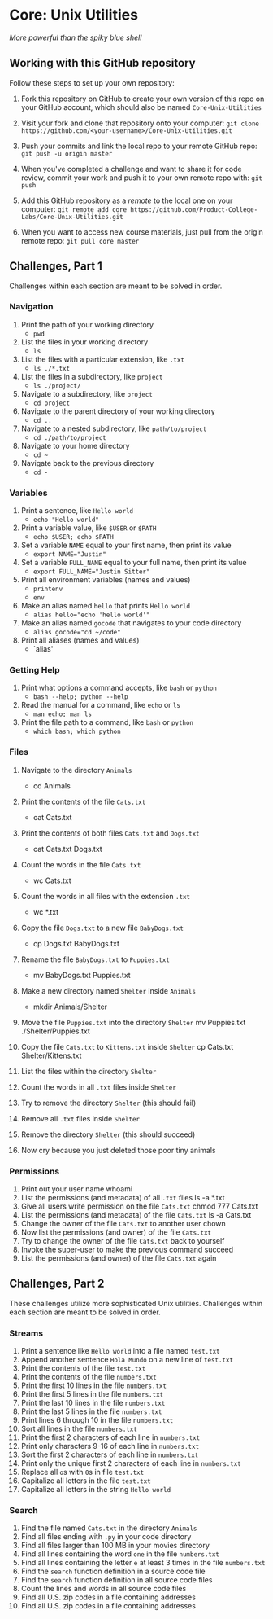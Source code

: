 # Core: Unix Utilities

_More powerful than the spiky blue shell_

## Working with this GitHub repository

Follow these steps to set up your own repository:

1. Fork this repository on GitHub to create your own version of this repo on your GitHub account, which should also be named `Core-Unix-Utilities`

1. Visit your fork and clone that repository onto your computer:
`git clone https://github.com/<your-username>/Core-Unix-Utilities.git`

1. Push your commits and link the local repo to your remote GitHub repo:
`git push -u origin master`

1. When you've completed a challenge and want to share it for code review, commit your work and push it to your own remote repo with:
`git push`

1. Add this GitHub repository as a _remote_ to the local one on your computer:
`git remote add core https://github.com/Product-College-Labs/Core-Unix-Utilities.git`

1. When you want to access new course materials, just pull from the origin remote repo:
`git pull core master`

## Challenges, Part 1

Challenges within each section are meant to be solved in order.

### Navigation

1.  Print the path of your working directory
    - `pwd`
1.  List the files in your working directory
    - `ls`
1.  List the files with a particular extension, like `.txt`
    - `ls ./*.txt`
1.  List the files in a subdirectory, like `project`
    - `ls ./project/`
1.  Navigate to a subdirectory, like `project`
    - `cd project`
1.  Navigate to the parent directory of your working directory
    - `cd ..`
1.  Navigate to a nested subdirectory, like `path/to/project`
    - `cd ./path/to/project`
1.  Navigate to your home directory
    - `cd ~`
1.  Navigate back to the previous directory
    - `cd -`

### Variables

1.  Print a sentence, like `Hello world`
    - `echo "Hello world"`
1.  Print a variable value, like `$USER` or `$PATH`
    - `echo $USER; echo $PATH`
1.  Set a variable `NAME` equal to your first name, then print its value
    - `export NAME="Justin"`
1.  Set a variable `FULL_NAME` equal to your full name, then print its value
    - `export FULL_NAME="Justin Sitter"`
1.  Print all environment variables (names and values)
    - `printenv`
    - `env`
1.  Make an alias named `hello` that prints `Hello world`
    - `alias hello="echo 'hello world'"`
1.  Make an alias named `gocode` that navigates to your code directory
    - `alias gocode="cd ~/code"`
1.  Print all aliases (names and values)
    - `alias'

### Getting Help

1.  Print what options a command accepts, like `bash` or `python`
    - `bash --help; python --help`
1.  Read the manual for a command, like `echo` or `ls`
    - `man echo; man ls`
1.  Print the file path to a command, like `bash` or `python`
    - `which bash; which python`

### Files

1.  Navigate to the directory `Animals`
    - cd Animals
1.  Print the contents of the file `Cats.txt`
    - cat Cats.txt
1.  Print the contents of both files `Cats.txt` and `Dogs.txt`
    - cat Cats.txt Dogs.txt
1.  Count the words in the file `Cats.txt`
    - wc Cats.txt
1.  Count the words in all files with the extension `.txt`
    - wc *.txt
1.  Copy the file `Dogs.txt` to a new file `BabyDogs.txt`
    - cp Dogs.txt BabyDogs.txt
1.  Rename the file `BabyDogs.txt` to `Puppies.txt`
    - mv BabyDogs.txt Puppies.txt
1.  Make a new directory named `Shelter` inside `Animals`
    - mkdir Animals/Shelter
1.  Move the file `Puppies.txt` into the directory `Shelter`
    mv Puppies.txt ./Shelter/Puppies.txt
1.  Copy the file `Cats.txt` to `Kittens.txt` inside `Shelter`
    cp Cats.txt Shelter/Kittens.txt
1.  List the files within the directory `Shelter`

1.  Count the words in all `.txt` files inside `Shelter`
1.  Try to remove the directory `Shelter` (this should fail)
1.  Remove all `.txt` files inside `Shelter`
1.  Remove the directory `Shelter` (this should succeed)
1.  Now cry because you just deleted those poor tiny animals

### Permissions

1.  Print out your user name
    whoami
1.  List the permissions (and metadata) of all `.txt` files
    ls -a *.txt
1.  Give all users write permission on the file `Cats.txt`
    chmod 777 Cats.txt
1.  List the permissions (and metadata) of the file `Cats.txt`
    ls -a Cats.txt
1.  Change the owner of the file `Cats.txt` to another user
    chown 
1.  Now list the permissions (and owner) of the file `Cats.txt`
1.  Try to change the owner of the file `Cats.txt` back to yourself
1.  Invoke the super-user to make the previous command succeed
1.  List the permissions (and owner) of the file `Cats.txt` again


## Challenges, Part 2

These challenges utilize more sophisticated Unix utilities.
Challenges within each section are meant to be solved in order.

### Streams

1.  Print a sentence like `Hello world` into a file named `test.txt`
1.  Append another sentence `Hola Mundo` on a new line of `test.txt`
1.  Print the contents of the file `test.txt`
1.  Print the contents of the file `numbers.txt`
1.  Print the first 10 lines in the file `numbers.txt`
1.  Print the first 5 lines in the file `numbers.txt`
1.  Print the last 10 lines in the file `numbers.txt`
1.  Print the last 5 lines in the file `numbers.txt`
1.  Print lines 6 through 10 in the file `numbers.txt`
1.  Sort all lines in the file `numbers.txt`
1.  Print the first 2 characters of each line in `numbers.txt`
1.  Print only characters 9-16 of each line in `numbers.txt`
1.  Sort the first 2 characters of each line in `numbers.txt`
1.  Print only the unique first 2 characters of each line in `numbers.txt`
1.  Replace all `o`s with `0`s in file `test.txt`
1.  Capitalize all letters in the file `test.txt`
1.  Capitalize all letters in the string `Hello world`

### Search

1.  Find the file named `Cats.txt` in the directory `Animals`
1.  Find all files ending with `.py` in your code directory
1.  Find all files larger than 100 MB in your movies directory
1.  Find all lines containing the word `one` in the file `numbers.txt`
1.  Find all lines containing the letter `e` at least 3 times in the file `numbers.txt`
1.  Find the `search` function definition in a source code file
1.  Find the `search` function definition in all source code files
1.  Count the lines and words in all source code files
1.  Find all U.S. zip codes in a file containing addresses
1.  Find all U.S. zip codes in a file containing addresses
